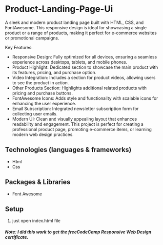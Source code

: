 # Product-Landing-Page-Ui

A sleek and modern product landing page built with HTML, CSS, and FontAwesome. This responsive design is ideal for showcasing a single product or a range of products, making it perfect for e-commerce websites or promotional campaigns.

Key Features:
- Responsive Design: Fully optimized for all devices, ensuring a seamless experience across desktops, tablets, and mobile phones.
- Product Highlight: Dedicated section to showcase the main product with its features, pricing, and purchase option.
- Video Integration: Includes a section for product videos, allowing users to see the product in action.
- Other Products Section: Highlights additional related products with pricing and purchase buttons.
- FontAwesome Icons: Adds style and functionality with scalable icons for enhancing the user experience.
- Email Subscription: Integrated newsletter subscription form for collecting user emails.
- Modern UI: Clean and visually appealing layout that enhances readability and engagement.
This project is perfect for creating a professional product page, promoting e-commerce items, or learning modern web design practices.

## Technologies (languages & frameworks)

- Html
- Css

## Packages & Libraries

- Font Awesome

## Setup

1. just open index.html file

#### _Note:_ _I did this work to get the freeCodeCamp Responsive Web Design certificate._
